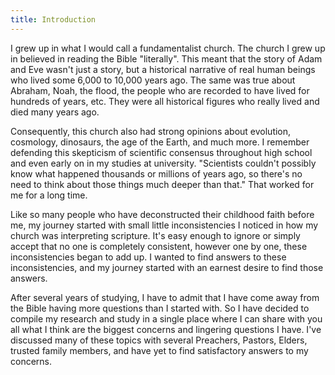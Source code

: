 ```yaml
---
title: Introduction
---
```


<RedTitleBar
  title="Introduction"
/>

I grew up in what I would call a fundamentalist church. The church I grew up in believed in reading the Bible "literally". This meant that the story of Adam and Eve wasn't just a story, but a historical narrative of real human beings who lived some 6,000 to 10,000 years ago. The same was true about Abraham, Noah, the flood, the people who are recorded to have lived for hundreds of years, etc. They were all historical figures who really lived and died many years ago. 

Consequently, this church also had strong opinions about evolution, cosmology, dinosaurs, the age of the Earth, and much more. I remember defending this skepticism of scientific consensus throughout high school and even early on in my studies at university. "Scientists couldn't possibly know what happened thousands or millions of years ago, so there's no need to think about those things much deeper than that." That worked for me for a long time.

Like so many people who have deconstructed their childhood faith before me, my journey started with small little inconsistencies I noticed in how my church was interpreting scripture. It's easy enough to ignore or simply accept that no one is completely consistent, however one by one, these inconsistencies began to add up. I wanted to find answers to these inconsistencies, and my journey started with an earnest desire to find those answers.

After several years of studying, I have to admit that I have come away from the Bible having more questions than I started with. So I have decided to compile my research and study in a single place where I can share with you all what I think are the biggest concerns and lingering questions I have. I've discussed many of these topics with several Preachers, Pastors, Elders, trusted family members, and have yet to find satisfactory answers to my concerns.
